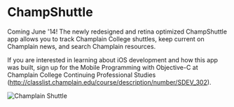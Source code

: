 ChampShuttle
============

Coming June '14!  The newly redesigned and retina optimized ChampShuttle app allows you to track Champlain College shuttles, keep current on Champlain news, and search Champlain resources.

If you are interested in learning about iOS development and how this app was built, sign up for the Mobile Programming with Objective-C at Champlain College Continuing Professional Studies (http://classlist.champlain.edu/course/description/number/SDEV_302).

![Champlain Shuttle](https://forms.champlain.edu/~huwiler/champshuttle-screenshot "ChampShuttle v2 Screenshot")
